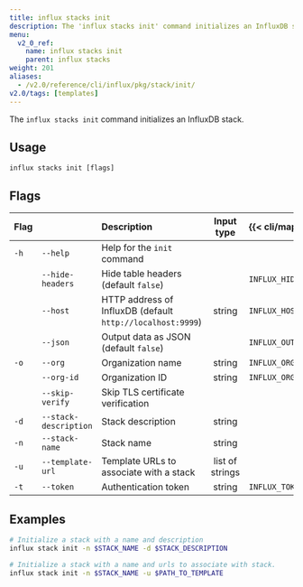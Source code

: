 ```yaml
---
title: influx stacks init
description: The 'influx stacks init' command initializes an InfluxDB stack.
menu:
  v2_0_ref:
    name: influx stacks init
    parent: influx stacks
weight: 201
aliases:
  - /v2.0/reference/cli/influx/pkg/stack/init/
v2.0/tags: [templates]
---
```


The `influx stacks init` command initializes an InfluxDB stack.

## Usage
```
influx stacks init [flags]
```

## Flags
| Flag |                       | Description                                                | Input type      | {{< cli/mapped >}}    |
|:---- |:---                   |:-----------                                                |:----------:     |:------------------    |
| `-h` | `--help`              | Help for the `init` command                                |                 |                       |
|      | `--hide-headers`      | Hide table headers (default `false`)                       |                 | `INFLUX_HIDE_HEADERS` |
|      | `--host`              | HTTP address of InfluxDB (default `http://localhost:9999`) | string          | `INFLUX_HOST`         |
|      | `--json`              | Output data as JSON (default `false`)                      |                 | `INFLUX_OUTPUT_JSON`  |
| `-o` | `--org`               | Organization name                                          | string          | `INFLUX_ORG`          |
|      | `--org-id`            | Organization ID                                            | string          | `INFLUX_ORG_ID`       |
|      | `--skip-verify`       | Skip TLS certificate verification                          |                 |                       |
| `-d` | `--stack-description` | Stack description                                          | string          |                       |
| `-n` | `--stack-name`        | Stack name                                                 | string          |                       |
| `-u` | `--template-url`      | Template URLs to associate with a stack                    | list of strings |                       |
| `-t` | `--token`             | Authentication token                                       | string          | `INFLUX_TOKEN`        |

## Examples
```sh
# Initialize a stack with a name and description
influx stack init -n $STACK_NAME -d $STACK_DESCRIPTION

# Initialize a stack with a name and urls to associate with stack.
influx stack init -n $STACK_NAME -u $PATH_TO_TEMPLATE
```
